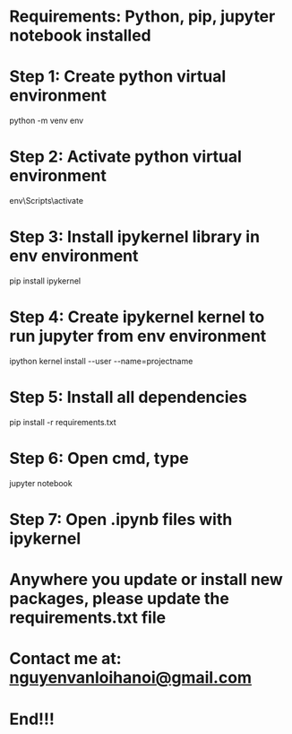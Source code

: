 # Requirements: Python, pip, jupyter notebook installed
# Step 1: Create python virtual environment
python -m venv env
# Step 2: Activate python virtual environment
env\Scripts\activate
# Step 3: Install ipykernel library in env environment
pip install ipykernel
# Step 4: Create ipykernel kernel to run jupyter from env environment
ipython kernel install --user --name=projectname
# Step 5: Install all dependencies
pip install -r requirements.txt
# Step 6: Open cmd, type
jupyter notebook
# Step 7: Open .ipynb files with ipykernel
# Anywhere you update or install new packages, please update the requirements.txt file
# Contact me at: nguyenvanloihanoi@gmail.com
# End!!!
